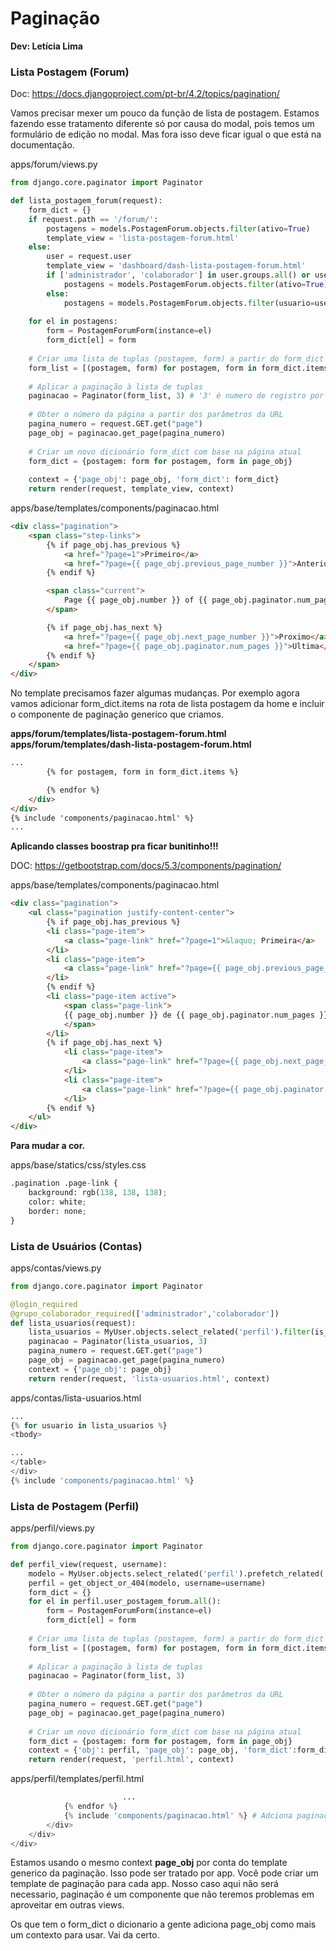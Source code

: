 # Paginação

**Dev: Letícia Lima**

### Lista Postagem (Forum)

Doc: https://docs.djangoproject.com/pt-br/4.2/topics/pagination/

Vamos precisar mexer um pouco da função de lista de postagem. Estamos fazendo esse tratamento diferente só por causa do modal, pois temos um formulário de edição no modal. Mas fora isso deve ficar igual o que está na documentação. 

apps/forum/views.py

```python
from django.core.paginator import Paginator

def lista_postagem_forum(request):
    form_dict = {}
    if request.path == '/forum/':
        postagens = models.PostagemForum.objects.filter(ativo=True)
        template_view = 'lista-postagem-forum.html'
    else:
        user = request.user
        template_view = 'dashboard/dash-lista-postagem-forum.html'
        if ['administrador', 'colaborador'] in user.groups.all() or user.is_superuser:
            postagens = models.PostagemForum.objects.filter(ativo=True)
        else:
            postagens = models.PostagemForum.objects.filter(usuario=user)
        
    for el in postagens:
        form = PostagemForumForm(instance=el) 
        form_dict[el] = form 
        
    # Criar uma lista de tuplas (postagem, form) a partir do form_dict
    form_list = [(postagem, form) for postagem, form in form_dict.items()]
    
    # Aplicar a paginação à lista de tuplas
    paginacao = Paginator(form_list, 3) # '3' é numero de registro por pagina
    
    # Obter o número da página a partir dos parâmetros da URL
    pagina_numero = request.GET.get("page")
    page_obj = paginacao.get_page(pagina_numero)
    
    # Criar um novo dicionário form_dict com base na página atual
    form_dict = {postagem: form for postagem, form in page_obj}
    
    context = {'page_obj': page_obj, 'form_dict': form_dict}
    return render(request, template_view, context)
```

apps/base/templates/components/paginacao.html

```html
<div class="pagination">
    <span class="step-links">
        {% if page_obj.has_previous %}
            <a href="?page=1">Primeiro</a>
            <a href="?page={{ page_obj.previous_page_number }}">Anterior</a>
        {% endif %}

        <span class="current">
            Page {{ page_obj.number }} of {{ page_obj.paginator.num_pages }}.
        </span>

        {% if page_obj.has_next %}
            <a href="?page={{ page_obj.next_page_number }}">Proximo</a>
            <a href="?page={{ page_obj.paginator.num_pages }}">Ultima</a>
        {% endif %}
    </span>
</div>
```

No template precisamos fazer algumas mudanças. Por exemplo agora vamos adicionar form_dict.items na rota de lista postagem da home e incluir o componente de paginação generico que criamos.

**apps/forum/templates/lista-postagem-forum.html
apps/forum/templates/dash-lista-postagem-forum.html**

```html
...
		{% for postagem, form in form_dict.items %}

		{% endfor %}
    </div> 
</div>
{% include 'components/paginacao.html' %}
...
```

**Aplicando classes boostrap pra ficar bunitinho!!!**

DOC: https://getbootstrap.com/docs/5.3/components/pagination/

apps/base/templates/components/paginacao.html

```html
<div class="pagination">
    <ul class="pagination justify-content-center">
        {% if page_obj.has_previous %}
        <li class="page-item">
            <a class="page-link" href="?page=1">&laquo; Primeira</a>
        </li>
        <li class="page-item">
            <a class="page-link" href="?page={{ page_obj.previous_page_number }}">Anterior</a>
        </li>
        {% endif %}
        <li class="page-item active">
            <span class="page-link">
            {{ page_obj.number }} de {{ page_obj.paginator.num_pages }}
            </span>
        </li>
        {% if page_obj.has_next %}
            <li class="page-item">
                <a class="page-link" href="?page={{ page_obj.next_page_number }}">Proximo</a>
            </li>
            <li class="page-item">
                <a class="page-link" href="?page={{ page_obj.paginator.num_pages }}">Ultima &raquo;</a>
            </li>
        {% endif %}
    </ul>
</div>
```

**Para mudar a cor.**

apps/base/statics/css/styles.css

```python
.pagination .page-link {
    background: rgb(138, 138, 138);
    color: white;
    border: none;
}
```

### Lista de Usuários (Contas)

apps/contas/views.py

```python
from django.core.paginator import Paginator

@login_required
@grupo_colaborador_required(['administrador','colaborador'])
def lista_usuarios(request):
    lista_usuarios = MyUser.objects.select_related('perfil').filter(is_superuser=False)
    paginacao = Paginator(lista_usuarios, 3)
    pagina_numero = request.GET.get("page")
    page_obj = paginacao.get_page(pagina_numero)
    context = {'page_obj': page_obj}
    return render(request, 'lista-usuarios.html', context)
```

apps/contas/lista-usuarios.html

```python
...
{% for usuario in lista_usuarios %}
<tbody>

...
</table>
</div>
{% include 'components/paginacao.html' %}
```

### Lista de Postagem (Perfil)

apps/perfil/views.py

```python
from django.core.paginator import Paginator

def perfil_view(request, username):
    modelo = MyUser.objects.select_related('perfil').prefetch_related('user_postagem_forum')
    perfil = get_object_or_404(modelo, username=username)
    form_dict = {}
    for el in perfil.user_postagem_forum.all():
        form = PostagemForumForm(instance=el) 
        form_dict[el] = form
    
    # Criar uma lista de tuplas (postagem, form) a partir do form_dict
    form_list = [(postagem, form) for postagem, form in form_dict.items()]
    
    # Aplicar a paginação à lista de tuplas
    paginacao = Paginator(form_list, 3)
    
    # Obter o número da página a partir dos parâmetros da URL
    pagina_numero = request.GET.get("page")
    page_obj = paginacao.get_page(pagina_numero)
    
    # Criar um novo dicionário form_dict com base na página atual
    form_dict = {postagem: form for postagem, form in page_obj}
    context = {'obj': perfil, 'page_obj': page_obj, 'form_dict':form_dict}
    return render(request, 'perfil.html', context)
```

apps/perfil/templates/perfil.html

```python
						 ...
            {% endfor %}
            {% include 'components/paginacao.html' %} # Adciona paginacao
        </div>
    </div>
</div>
```

Estamos usando o mesmo context **page_obj** por conta do template generico da paginação. Isso pode ser tratado por app. Você pode criar um template de paginação para cada app. Nosso caso aqui não será necessario, paginação é um componente que não teremos problemas em aproveitar em outras views.

Os que tem o form_dict o dicionario a gente adiciona page_obj como mais um contexto para usar. Vai da certo.